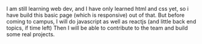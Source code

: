 I am still learning web dev, and I have only learned html and css yet, so i have build this basic page (which is responsive) out of that. 
But before coming to campus, I will do javascript as well as reactjs (and little back end topics, if time left) 
Then I will be able to contribute to the team and build some real projects.

